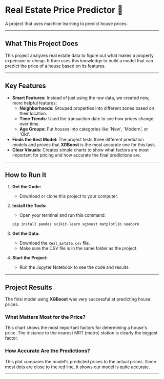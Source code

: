 # Real Estate Price Predictor 🏡

A project that uses machine learning to predict house prices.

---

## What This Project Does

This project analyzes real estate data to figure out what makes a property expensive or cheap. It then uses this knowledge to build a model that can predict the price of a house based on its features.

---

## Key Features

* **Smart Features:** Instead of just using the raw data, we created new, more helpful features:
    * **Neighborhoods:** Grouped properties into different zones based on their location.
    * **Time Trends:** Used the transaction date to see how prices change over time.
    * **Age Groups:** Put houses into categories like 'New', 'Modern', or 'Old'.
* **Finds the Best Model:** The project tests three different prediction models and proves that **XGBoost** is the most accurate one for this task.
* **Clear Visuals:** Creates simple charts to show what factors are most important for pricing and how accurate the final predictions are.

---

## How to Run It

1.  **Get the Code:**
    * Download or clone this project to your computer.

2.  **Install the Tools:**
    * Open your terminal and run this command:
    ```bash
    pip install pandas scikit-learn xgboost matplotlib seaborn
    ```

3.  **Get the Data:**
    * Download the `Real_Estate.csv` file.
    * Make sure the CSV file is in the same folder as the project.

4.  **Start the Project:**
    * Run the Jupyter Notebook to see the code and results.
    

---

## Project Results

The final model using **XGBoost** was very successful at predicting house prices.

### What Matters Most for the Price?

This chart shows the most important factors for determining a house's price. The distance to the nearest MRT (metro) station is clearly the biggest factor.


### How Accurate Are the Predictions?

This plot compares the model's predicted prices to the actual prices. Since most dots are close to the red line, it shows our model is quite accurate.


---
